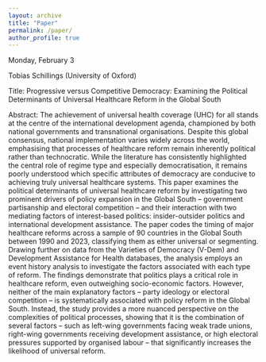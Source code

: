 ```yaml
---
layout: archive
title: "Paper"
permalink: /paper/
author_profile: true
---
```



Monday, February 3

Tobias Schillings (University of Oxford)

Title: Progressive versus Competitive Democracy: Examining the Political Determinants of Universal Healthcare Reform in the Global South

Abstract: The achievement of universal health coverage (UHC) for all stands at the centre of the international development agenda, championed by both national governments and transnational organisations. Despite this global consensus, national implementation varies widely across the world, emphasising that processes of healthcare reform remain inherently political rather than technocratic. While the literature has consistently highlighted the central role of regime type and especially democratisation, it remains poorly understood which specific attributes of democracy are conducive to achieving truly universal healthcare systems. This paper examines the political determinants of universal healthcare reform by investigating two prominent drivers of policy expansion in the Global South – government partisanship and electoral competition – and their interaction with two mediating factors of interest-based politics: insider-outsider politics and international development assistance. The paper codes the timing of major healthcare reforms across a sample of 90 countries in the Global South between 1990 and 2023, classifying them as either universal or segmenting. Drawing further on data from the Varieties of Democracy (V-Dem) and Development Assistance for Health databases, the analysis employs an event history analysis to investigate the factors associated with each type of reform. The findings demonstrate that politics plays a critical role in healthcare reform, even outweighing socio-economic factors. However, neither of the main explanatory factors – party ideology or electoral competition – is systematically associated with policy reform in the Global South. Instead, the study provides a more nuanced perspective on the complexities of political processes, showing that it is the combination of several factors – such as left-wing governments facing weak trade unions, right-wing governments receiving development assistance, or high electoral pressures supported by organised labour – that significantly increases the likelihood of universal reform.

